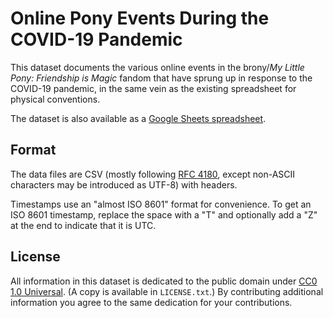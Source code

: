 # Online Pony Events During the COVID-19 Pandemic

This dataset documents the various online events in the brony/*My Little Pony: Friendship is Magic* fandom that have sprung up in response to the COVID-19 pandemic, in the same vein as the existing spreadsheet for physical conventions.

The dataset is also available as a [Google Sheets spreadsheet](https://docs.google.com/spreadsheets/d/1FQ3Jcje9d7Uq3ZsbXYXfWsozFFxMxqDPxie7MajOZRs/edit).

## Format

The data files are CSV (mostly following [RFC 4180](https://tools.ietf.org/html/rfc4180), except non-ASCII characters may be introduced as UTF-8) with headers.

Timestamps use an "almost ISO 8601" format for convenience. To get an ISO 8601 timestamp, replace the space with a "T" and optionally add a "Z" at the end to indicate that it is UTC.

## License

All information in this dataset is dedicated to the public domain under [CC0 1.0 Universal](https://creativecommons.org/publicdomain/zero/1.0/). (A copy is available in `LICENSE.txt`.) By contributing additional information you agree to the same dedication for your contributions.
